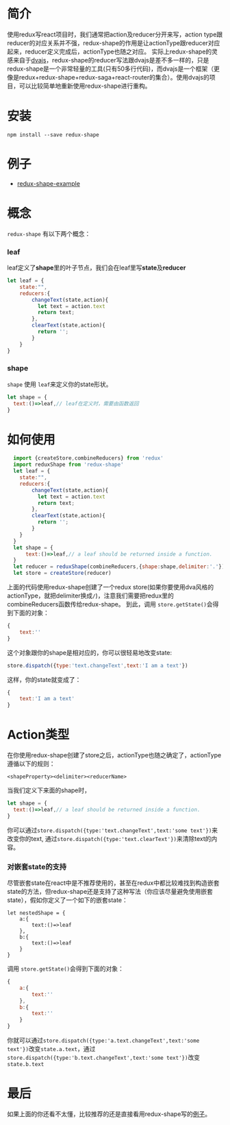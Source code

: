 # 简介
使用redux写react项目时，我们通常把action及reducer分开来写，action type跟reducer的对应关系并不强，redux-shape的作用是让actionType跟reducer对应起来，reducer定义完成后，actionType也随之对应。
实际上redux-shape的灵感来自于[dvajs](https://github.com/dvajs/dva)，redux-shape的reducer写法跟dvajs是差不多一样的，只是redux-shape是一个非常轻量的工具(只有50多行代码)，而dvajs是一个框架（更像是redux+redux-shape+redux-saga+react-router的集合）。使用dvajs的项目，可以比较简单地重新使用redux-shape进行重构。

# 安装
```
npm install --save redux-shape
```

# 例子
- [redux-shape-example](https://github.com/awayisblue/redux-shape-example)

# 概念
`redux-shape` 有以下两个概念：

### leaf
leaf定义了**shape**里的叶子节点，我们会在leaf里写**state**及**reducer**

```js
let leaf = {
    state:"",
    reducers:{
    	changeText(state,action){
          let text = action.text
          return text;
    	},
    	clearText(state,action){
    	  return '';
    	}
    }
}
```

### shape
`shape` 使用 `leaf`来定义你的state形状。
```js
let shape = {
  text:()=>leaf,// leaf在定义时，需要由函数返回
}
```

# 如何使用
```js
  import {createStore,combineReducers} from 'redux'
  import reduxShape from 'redux-shape'
  let leaf = {
	state:"",
	reducers:{
		changeText(state,action){
		  let text = action.text
		  return text;
		},
		clearText(state,action){
		  return '';
		}
	}
  }
  let shape = {
	  text:()=>leaf,// a leaf should be returned inside a function.
  }
  let reducer = reduxShape(combineReducers,{shape:shape,delimiter:'.'})
  let store = createStore(reducer)
```

上面的代码使用redux-shape创建了一个redux store(如果你要使用dva风格的actionType，就把delimiter换成`/`)，注意我们需要把redux里的combineReducers函数传给redux-shape。
到此，调用 `store.getState()`会得到下面的对象：

```js
{
	text:''
}
```
这个对象跟你的shape是相对应的，你可以很轻易地改变state:
```js
store.dispatch({type:'text.changeText',text:'I am a text'})
```
这样，你的state就变成了：
```js
{
	text:'I am a text'
}
```

# Action类型
在你使用redux-shape创建了store之后，actionType也随之确定了，actionType遵循以下的规则：

```
<shapeProperty><delimiter><reducerName>
```
当我们定义下来面的shape时，
```js
let shape = {
  text:()=>leaf,// a leaf should be returned inside a function.
}
```

你可以通过`store.dispatch({type:'text.changeText',text:'some text'})`来改变你的text, 通过`store.dispatch({type:'text.clearText'})`来清除text的内容。

### 对嵌套state的支持
尽管嵌套state在react中是不推荐使用的，甚至在redux中都比较难找到构造嵌套state的方法，但redux-shape还是支持了这种写法（你应该尽量避免使用嵌套state），假如你定义了一个如下的嵌套state：

```
let nestedShape = {
	a:{
		text:()=>leaf
	},
	b:{
		text:()=>leaf
	}
}
```

调用 `store.getState()`会得到下面的对象：

```js
{
    a:{
        text:''
    },
    b:{
        text:''
    }
}
```

你就可以通过`store.dispatch({type:'a.text.changeText',text:'some text'})`改变`state.a.text`，通过 `store.dispatch({type:'b.text.changeText',text:'some text'})`改变 `state.b.text`

# 最后
如果上面的你还看不太懂，比较推荐的还是直接看用redux-shape写的[例子](https://github.com/awayisblue/redux-shape-example)。





